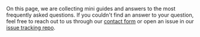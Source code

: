 On this page, we are collecting mini guides and answers to the most frequently asked questions. If you couldn't find an answer to your question, feel free to reach out to us through our [contact form](https://gitlocalize.com/inquiries/new) or open an issue in our [issue tracking repo](http://github.com/gitlocalize/feedback/issues).

